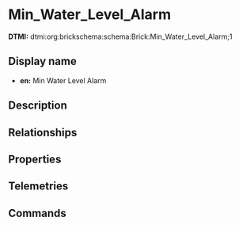 # Min_Water_Level_Alarm
**DTMI:** dtmi:org:brickschema:schema:Brick:Min_Water_Level_Alarm;1
## Display name
- **en:** Min Water Level Alarm
## Description
## Relationships
## Properties
## Telemetries
## Commands
